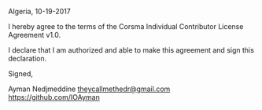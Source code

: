 Algeria, 10-19-2017

I hereby agree to the terms of the Corsma Individual Contributor License
Agreement v1.0.

I declare that I am authorized and able to make this agreement and sign this
declaration.

Signed,

Ayman Nedjmeddine theycallmethedr@gmail.com https://github.com/IOAyman
